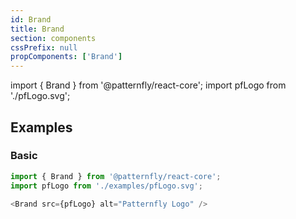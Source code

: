 ```yaml
---
id: Brand
title: Brand
section: components
cssPrefix: null
propComponents: ['Brand']
---
```

import { Brand } from '@patternfly/react-core';
import pfLogo from './pfLogo.svg';

## Examples
### Basic
```js
import { Brand } from '@patternfly/react-core';
import pfLogo from './examples/pfLogo.svg';

<Brand src={pfLogo} alt="Patternfly Logo" />
```

